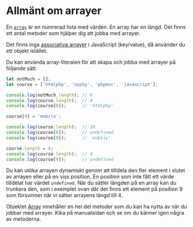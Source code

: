 ---
...
Allmänt om arrayer
==================================

En [`array`](https://developer.mozilla.org/en-US/docs/JavaScript/Reference/Global_Objects/Array) är en numrerad lista med värden. En array har en längd. Det finns ett antal metoder som hjälper dig att jobba med arrayer.

Det finns inga [associativa arrayer](http://en.wikipedia.org/wiki/Associative_array) i JavaScript (key/value), då använder du ett objekt istället.

Du kan använda array-literalen för att skapa och jobba med arrayer på följande sätt.

```javascript
let notMuch = [];
let course = ['htmlphp', 'oophp', 'phpmvc', 'javascript'];

console.log(notMuch.length); // 0
console.log(course.length);  // 4
console.log(course[0]);      // 'htmlphp'

course[9] = 'mobile';

console.log(course.length);  // 10
console.log(course[8]);      // undefined
console.log(course[9]);      // 'mobile'

course.length = 4;
console.log(course.length);  // 4
console.log(course[9]);      // undefined
```

Du kan utöka arrayen dynamiskt genom att tilldela den fler element i slutet av arrayen eller på en viss position. En position som inte fått ett värde tilldelat har värdet `undefined`. När du sätter längden på en array kan du trunkera den, som i exemplet ovan där det finns ett element på position 9 som försvinner när vi sätter arrayens längd till 4.

Objektet [Array](https://developer.mozilla.org/en-US/docs/JavaScript/Reference/Global_Objects/Array) innehåller en hel del metoder som du kan ha nytta av när du jobbar med arrayer. Kika på manualsidan och se om du känner igen några av metoderna.



<!-- ###Övning Boulder Dash {#uppgift-boulder}

Låt oss använda arrayer för att göra ett spel influerat av [Boulder Dash](http://sv.wikipedia.org/wiki/Boulder_Dash), eller ja, en spelplan iallafall. Tanken är att testa hur en array kan användas.

När man bygger spel behövs en vacker bakgrund och det kan man skapa med texturer eller [tiles](http://en.wikipedia.org/wiki/Tile). Det finns webbplatser där man kan hitta denna typen av grafik. OpenGameArt, en webbplats med fri grafik till spel, där hittade jag de [tiles jag använde till min spelplan](http://opengameart.org/content/dungeon-crawl-32x32-tiles).

De tiles som jag använde finns [även via följande länk](img/tiles/).

Jag gjorde en spelplan om 24x24 rutor där varje ruta var 32x32 pixlar (samma storlek som tiles). Jag skapade spelplanen i en array och skrev ut den i JavaScript och använde CSS för att hantera bakgrundsbilderna.

Så här blev det för mig.

[FIGURE src=/image/snapht15/js-boulder-dash.png?w=w2 caption="Arrayer kan användas till mycket, här för att skapa en spelplan för spelet Boulder Dash."]

Så här blev koden för [exempelprogrammet för mig](javascript/core/boulder-dash-with-arrays/).

Du kan även titta på detta utökade exempel där min [baddie går runt](javascript/lekplats/boulder-dash-with-arrays/) på spelplanen. -->
